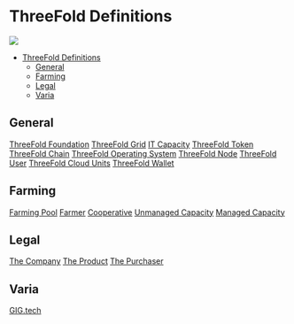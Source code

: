 # ThreeFold Definitions

![](https://images.unsplash.com/photo-1459369510627-9efbee1e6051?ixlib=rb-0.3.5&s=38ae765bce56658e76ab24ba3dcdd5ad&auto=format&fit=crop&w=1650&q=80)

- [ThreeFold Definitions](#threefold-definitions)
    - [General](#general)
    - [Farming](#farming)
    - [Legal](#legal)
    - [Varia](#varia)

<a id='general'></a>

## General

[ThreeFold Foundation](threefold_foundation.md')
[ThreeFold Grid](threefold_grid.md')
[IT Capacity](it_capacity.md')
[ThreeFold Token](threefold_token.md')
[ThreeFold Chain](threefold_chain.md')
[ThreeFold Operating System](threefold_operating_system.md')
[ThreeFold Node](threefold_node.md')
[ThreeFold User](threefold_user.md')
[ThreeFold Cloud Units](threefold_cloud_units.md')
[ThreeFold Wallet](threefold_wallet.md')


<a id='farming'></a>

## Farming

[Farming Pool](threefold_farming_pool.md')
[Farmer](threefold_farmer.md')
[Cooperative](threefold_cooperative.md')
[Unmanaged Capacity](threefold_unmanaged_capacity.md')
[Managed Capacity](threefold_managed_capacity.md')


<a id='legal'></a>

## Legal

[The Company](legal/sub/the_company.md')
[The Product](legal/sub/the_product.md')
[The Purchaser](legal/sub/the_purchaser.md')


<a id='varia'></a>

## Varia

[GIG.tech](threefold_tech.md')